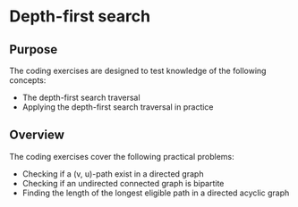 # Depth-first search

## Purpose

The coding exercises are designed to test knowledge of the following concepts:

* The depth-first search traversal
* Applying the depth-first search traversal in practice

## Overview

The coding exercises cover the following practical problems:
* Checking if a (v, u)-path exist in a directed graph
* Checking if an undirected connected graph is bipartite
* Finding the length of the longest eligible path in a directed acyclic graph
